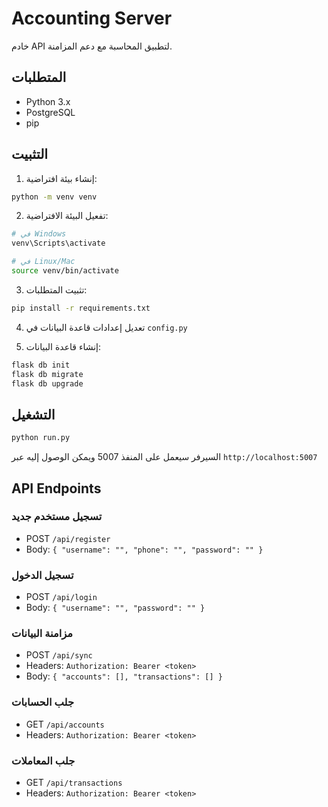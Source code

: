 # Accounting Server

خادم API لتطبيق المحاسبة مع دعم المزامنة.

## المتطلبات

- Python 3.x
- PostgreSQL
- pip

## التثبيت

1. إنشاء بيئة افتراضية:
```bash
python -m venv venv
```

2. تفعيل البيئة الافتراضية:
```bash
# في Windows
venv\Scripts\activate

# في Linux/Mac
source venv/bin/activate
```

3. تثبيت المتطلبات:
```bash
pip install -r requirements.txt
```

4. تعديل إعدادات قاعدة البيانات في `config.py`

5. إنشاء قاعدة البيانات:
```bash
flask db init
flask db migrate
flask db upgrade
```

## التشغيل

```bash
python run.py
```

السيرفر سيعمل على المنفذ 5007 ويمكن الوصول إليه عبر `http://localhost:5007`

## API Endpoints

### تسجيل مستخدم جديد
- POST `/api/register`
- Body: `{ "username": "", "phone": "", "password": "" }`

### تسجيل الدخول
- POST `/api/login`
- Body: `{ "username": "", "password": "" }`

### مزامنة البيانات
- POST `/api/sync`
- Headers: `Authorization: Bearer <token>`
- Body: `{ "accounts": [], "transactions": [] }`

### جلب الحسابات
- GET `/api/accounts`
- Headers: `Authorization: Bearer <token>`

### جلب المعاملات
- GET `/api/transactions`
- Headers: `Authorization: Bearer <token>` 